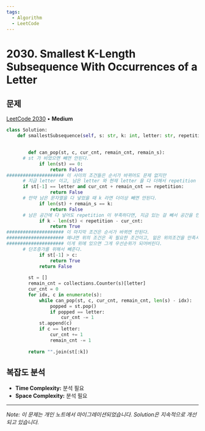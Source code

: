 ```yaml
---
tags:
  - Algorithm
  - LeetCode
---
```


# 2030. Smallest K-Length Subsequence With Occurrences of a Letter

## 문제

[LeetCode 2030](https://leetcode.com/problems/smallest-k-length-subsequence-with-occurrences-of-a-letter/description/) • **Medium**

```python
class Solution:
    def smallestSubsequence(self, s: str, k: int, letter: str, repetition: int) -> str:
        

        def can_pop(st, c, cur_cnt, remain_cnt, remain_s):
      # st 가 비었으면 빼면 안된다.
            if len(st) == 0:
                return False 
##################### 이 사이의 조건들은 순서가 바뀌어도 문제 없지만
      # 지금 letter 이고, 남은 letter 와 현재 letter 을 다 더해서 repetition 이라면 더이상 빼면 안된다.
      if st[-1] == letter and cur_cnt + remain_cnt == repetition:
                return False
      # 만약 남은 문자열을 다 넣었을 때 k 라면 더이상 빼면 안된다.
            if len(st) + remain_s == k:
                return False
      # 남은 공간에 다 넣어도 repetition 이 부족하다면, 지금 있는 걸 빼서 공간을 만들어야 한다.
            if k - len(st) < repetition - cur_cnt:
                return True
##################### 이 마지막 조건은 순서가 바뀌면 안된다.
##################### 왜냐면 위의 조건은 꼭 필요한 조건이고, 밑은 위의조건을 만족시키면서 최적의 경우이기 때문에.
##################### 이게 위에 있으면 그게 우선순위가 되어버린다.
      # 단조증가를 위해서 빼준다.
            if st[-1] > c:
                return True
            return False
            
        st = []
        remain_cnt = collections.Counter(s)[letter]
        cur_cnt = 0
        for idx, c in enumerate(s):
            while can_pop(st, c, cur_cnt, remain_cnt, len(s) - idx):
                popped = st.pop()
                if popped == letter:
                    cur_cnt -= 1
            st.append(c)
            if c == letter:
                cur_cnt += 1
                remain_cnt -= 1
        
        return "".join(st[:k])
```

## 복잡도 분석

- **Time Complexity:** 분석 필요
- **Space Complexity:** 분석 필요

---

*Note: 이 문제는 개인 노트에서 마이그레이션되었습니다. Solution은 지속적으로 개선되고 있습니다.*
